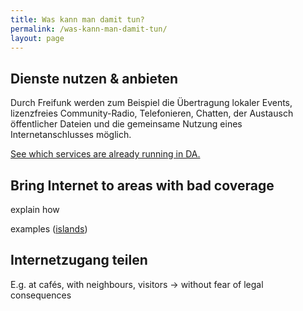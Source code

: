 ```yaml
---
title: Was kann man damit tun?
permalink: /was-kann-man-damit-tun/
layout: page
---
```


Dienste nutzen & anbieten
--------------------------
Durch Freifunk werden zum Beispiel die Übertragung lokaler Events, lizenzfreies Community-Radio, Telefonieren, Chatten, der Austausch öffentlicher Dateien und die gemeinsame Nutzung eines Internetanschlusses möglich.

[See which services are already running in DA.](/dienste/)

Bring Internet to areas with bad coverage
-------------------------------------
explain how

examples ([islands](http://freifunk.net/blog/2014/08/wlan-ohne-stromkabel-freifunk-fuer-die-insel/))

Internetzugang teilen
-------------------

E.g. at cafés, with neighbours, visitors -> without fear of legal consequences
